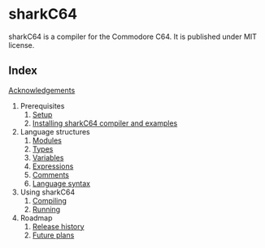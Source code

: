 # sharkC64

sharkC64 is a compiler for the Commodore C64. It is published under MIT license.


## Index
[Acknowledgements](acknowledgements.md)

1. Prerequisites
   1. [Setup](prerequisites/setup.md)
   2. [Installing sharkC64 compiler and examples](prerequisites/installing.md)
2. Language structures
   1. [Modules](language/modules.md)
   2. [Types](language/types.md)
   3. [Variables](language/variables.md)
   4. [Expressions](language/expressions.md)
   5. [Comments](language/comments.md)
   6. [Language syntax](language/syntax.md)
3. Using sharkC64
   1. [Compiling](use/compiling.md)
   2. [Running](use/running.md)
4. Roadmap
   1. [Release history](roadmap/history.md)
   2. [Future plans](roadmap/future.md)





